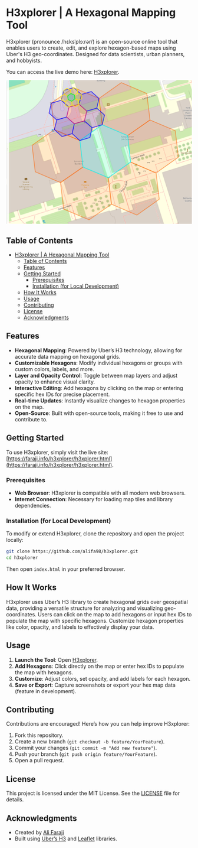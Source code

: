 # H3xplorer | A Hexagonal Mapping Tool

H3xplorer (pronounce /hɛksˈplɔːrər/) is an open-source online tool that enables users to create, edit, and explore hexagon-based maps using Uber's H3 geo-coordinates. Designed for data scientists, urban planners, and hobbyists.

You can access the live demo here: [H3xplorer](https://faraji.info/h3xplorer/h3xplorer.html).

![H3xplorer](hexagons.jpeg)

## Table of Contents

- [H3xplorer | A Hexagonal Mapping Tool](#h3xplorer--a-hexagonal-mapping-tool)
  - [Table of Contents](#table-of-contents)
  - [Features](#features)
  - [Getting Started](#getting-started)
    - [Prerequisites](#prerequisites)
    - [Installation (for Local Development)](#installation-for-local-development)
  - [How It Works](#how-it-works)
  - [Usage](#usage)
  - [Contributing](#contributing)
  - [License](#license)
  - [Acknowledgments](#acknowledgments)

## Features

- **Hexagonal Mapping**: Powered by Uber’s H3 technology, allowing for accurate data mapping on hexagonal grids.
- **Customizable Hexagons**: Modify individual hexagons or groups with custom colors, labels, and more.
- **Layer and Opacity Control**: Toggle between map layers and adjust opacity to enhance visual clarity.
- **Interactive Editing**: Add hexagons by clicking on the map or entering specific hex IDs for precise placement.
- **Real-time Updates**: Instantly visualize changes to hexagon properties on the map.
- **Open-Source**: Built with open-source tools, making it free to use and contribute to.

## Getting Started

To use H3xplorer, simply visit the live site: [https://faraji.info/h3xplorer/h3xplorer.html](https://faraji.info/h3xplorer/h3xplorer.html).

### Prerequisites

- **Web Browser**: H3xplorer is compatible with all modern web browsers.
- **Internet Connection**: Necessary for loading map tiles and library dependencies.

### Installation (for Local Development)

To modify or extend H3xplorer, clone the repository and open the project locally:

```bash
git clone https://github.com/alifa98/h3xplorer.git
cd h3xplorer
```

Then open `index.html` in your preferred browser.

## How It Works

H3xplorer uses Uber’s H3 library to create hexagonal grids over geospatial data, providing a versatile structure for analyzing and visualizing geo-coordinates. Users can click on the map to add hexagons or input hex IDs to populate the map with specific hexagons. Customize hexagon properties like color, opacity, and labels to effectively display your data.

## Usage

1. **Launch the Tool**: Open [H3xplorer](https://faraji.info/h3xplorer/h3xplorer.html).
2. **Add Hexagons**: Click directly on the map or enter hex IDs to populate the map with hexagons.
3. **Customize**: Adjust colors, set opacity, and add labels for each hexagon.
4. **Save or Export**: Capture screenshots or export your hex map data (feature in development).

## Contributing

Contributions are encouraged! Here’s how you can help improve H3xplorer:

1. Fork this repository.
2. Create a new branch (`git checkout -b feature/YourFeature`).
3. Commit your changes (`git commit -m "Add new feature"`).
4. Push your branch (`git push origin feature/YourFeature`).
5. Open a pull request.

## License

This project is licensed under the MIT License. See the [LICENSE](LICENSE) file for details.

## Acknowledgments

- Created by [Ali Faraji](https://faraji.info)
- Built using [Uber’s H3](https://uber.github.io/h3/) and [Leaflet](https://leafletjs.com/) libraries.
